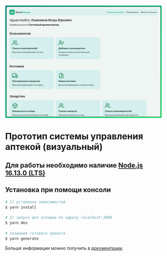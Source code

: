![lol](/demo.png)
# Прототип системы управления аптекой (визуальный)

## Для работы необходимо наличие [Node.js 16.13.0 (LTS)](https://nodejs.org/en/)

## Установка при помощи консоли

```bash
# 1) установка зависимостей
$ yarn install

# 2) запуск для отладки по адресу localhost:3000
$ yarn dev

# создание готового проекта
$ yarn generate
```

Больше информации можно получить в [документации](https://nuxtjs.org).
